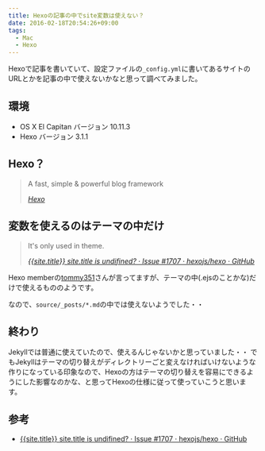 ```yaml
---
title: Hexoの記事の中でsite変数は使えない？
date: 2016-02-18T20:54:26+09:00
tags:
  - Mac
  - Hexo
---
```


Hexoで記事を書いていて、設定ファイルの`_config.yml`に書いてあるサイトのURLとかを記事の中で使えないかなと思って調べてみました。

<!-- more -->

## 環境

* OS X El Capitan バージョン 10.11.3
* Hexo バージョン 3.1.1

## Hexo？

> A fast, simple & powerful blog framework
>
> <cite>[Hexo](https://hexo.io)</cite>

## 変数を使えるのはテーマの中だけ

> It's only used in theme.
>
> <cite>[{{site.title}} site.title is undifined? · Issue #1707 · hexojs/hexo · GitHub](https://github.com/hexojs/hexo/issues/1707)</cite>

Hexo memberの[tommy351](https://github.com/tommy351)さんが言ってますが、テーマの中(.ejsのことかな)だけで使えるもののようです。

なので、`source/_posts/*.md`の中では使えないようでした・・

## 終わり

Jekyllでは普通に使えていたので、使えるんじゃないかと思っていました・・
でもJekyllはテーマの切り替えがディレクトリーごと変えなければいけないような作りになっている印象なので、Hexoの方はテーマの切り替えを容易にできるようにした影響なのかな、と思ってHexoの仕様に従って使っていこうと思います。

## 参考

* [{{site.title}} site.title is undifined? · Issue #1707 · hexojs/hexo · GitHub](https://github.com/hexojs/hexo/issues/1707)
